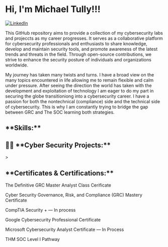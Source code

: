 <h1>Hi, I'm Michael Tully!!! </h1>

[![LinkedIn](https://img.shields.io/badge/LinkedIn-Profile-blue?logo=linkedin)](https://www.linkedin.com/in/michael-c-tully)


This GitHub repository aims to provide a collection of my cybersecurity labs and projeccts as my career progresses. It serves as a collaborative platform for cybersecurity professionals and enthusiasts to share knowledge, develop and maintain security tools, and promote awareness of the latest trends and threats in the field. Through open-source contributions, we strive to enhance the security posture of individuals and organizations worldwide.

My journey has taken many twists and turns. I have a broad view on the many topics encountered in life allowing me to remain flexible and calm under pressure. After seeing the direction the world has taken with the development and exploitation of technology I am eager to do my part in securing the globe transitioniong into a cybersecurity career. I have a passion for both the nontechnical (compliance) side and the technical side of cybersecurity. This is why I am constantly trying to bridge the gap between GRC and The SOC learning both strategies.

<h2>**Skills:**</h2>

<h2>👨‍💻 **Cyber Security Projects:**</h2>
                                     >







<h2> **Certificates & Certifications:**</h2>

The Definitive GRC Master Analyst Class Cerificate

Cyber Security Governance, Risk, and Compliance (GRC) Mastery Certificate

CompTIA Security + ― In process

Google Cybersecurity Professional Certificate

Microsoft Cybersecurity Analyst Certificate ― In Process
   
THM SOC Level I Pathway
 

